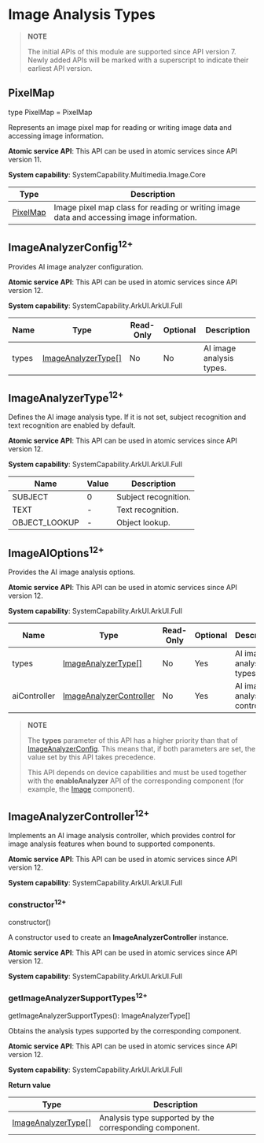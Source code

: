 # Image Analysis Types
<!--Kit: ArkUI-->
<!--Subsystem: ArkUI-->
<!--Owner: @liyujie43-->
<!--Designer: @weixin_52725220-->
<!--Tester: @xiong0104-->
<!--Adviser: @HelloCrease-->

>**NOTE**
>
>The initial APIs of this module are supported since API version 7. Newly added APIs will be marked with a superscript to indicate their earliest API version.


## PixelMap

type PixelMap = PixelMap

Represents an image pixel map for reading or writing image data and accessing image information.

**Atomic service API**: This API can be used in atomic services since API version 11.

**System capability**: SystemCapability.Multimedia.Image.Core

| Type                                                        | Description                                      |
| ------------------------------------------------------------ | ------------------------------------------ |
| [PixelMap](../../apis-image-kit/arkts-apis-image-PixelMap.md) | Image pixel map class for reading or writing image data and accessing image information.|

## ImageAnalyzerConfig<sup>12+</sup>

Provides AI image analyzer configuration.

**Atomic service API**: This API can be used in atomic services since API version 12.

**System capability**: SystemCapability.ArkUI.ArkUI.Full

| Name    | Type               | Read-Only| Optional| Description                  |
| ------ | ----------------- | ---- | -------------------- | -------------------- |
| types | [ImageAnalyzerType[]](#imageanalyzertype12) | No| No| AI image analysis types.|

## ImageAnalyzerType<sup>12+</sup>

Defines the AI image analysis type. If it is not set, subject recognition and text recognition are enabled by default.

**Atomic service API**: This API can be used in atomic services since API version 12.

**System capability**: SystemCapability.ArkUI.ArkUI.Full

| Name    | Value   | Description          |
| -------- | ----- | -------- |
| SUBJECT | 0  | Subject recognition.|
| TEXT | -  | Text recognition.|
| OBJECT_LOOKUP | -  | Object lookup.|

## ImageAIOptions<sup>12+</sup>

Provides the AI image analysis options.

**Atomic service API**: This API can be used in atomic services since API version 12.

**System capability**: SystemCapability.ArkUI.ArkUI.Full

| Name    | Type               | Read-Only| Optional| Description                  |
| ------ | ----------------- | ---- | -------------------- | -------------------- |
| types | [ImageAnalyzerType[]](#imageanalyzertype12) | No| Yes| AI image analysis types.|
| aiController | [ImageAnalyzerController](#imageanalyzercontroller12) | No| Yes| AI image analysis controller.|

> **NOTE**
>
> The **types** parameter of this API has a higher priority than that of [ImageAnalyzerConfig](#imageanalyzerconfig12). This means that, if both parameters are set, the value set by this API takes precedence.
>
> This API depends on device capabilities and must be used together with the **enableAnalyzer** API of the corresponding component (for example, the [Image](ts-basic-components-image.md#enableanalyzer11) component).

## ImageAnalyzerController<sup>12+</sup>

Implements an AI image analysis controller, which provides control for image analysis features when bound to supported components.

**Atomic service API**: This API can be used in atomic services since API version 12.

**System capability**: SystemCapability.ArkUI.ArkUI.Full

### constructor<sup>12+</sup>

constructor()

A constructor used to create an **ImageAnalyzerController** instance.

**Atomic service API**: This API can be used in atomic services since API version 12.

**System capability**: SystemCapability.ArkUI.ArkUI.Full

### getImageAnalyzerSupportTypes<sup>12+</sup>

getImageAnalyzerSupportTypes(): ImageAnalyzerType[]

Obtains the analysis types supported by the corresponding component.

**Atomic service API**: This API can be used in atomic services since API version 12.

**System capability**: SystemCapability.ArkUI.ArkUI.Full

**Return value**

| Type    | Description                     |
| ------ | ----------------------- |
| [ImageAnalyzerType[]](#imageanalyzertype12) | Analysis type supported by the corresponding component.|
